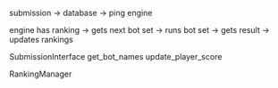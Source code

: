 submission -> database -> ping engine

engine has ranking -> gets next bot set -> runs bot set -> gets result -> updates rankings

SubmissionInterface
  get_bot_names
  update_player_score


RankingManager